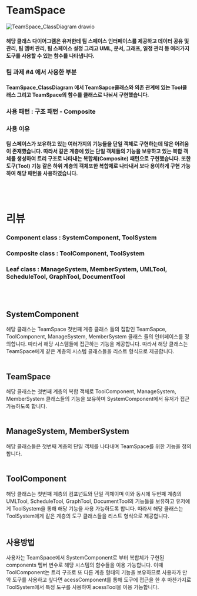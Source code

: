 # TeamSpace
![TeamSpace_ClassDiagram drawio](https://github.com/choi-hyk/SW-engineering-TeamProject/assets/127075917/e0c0c70e-1f15-4a38-aca8-2fc10e3d5ec3)


####  해당 클래스 다이어그램은 유저한테 팀 스페이스 인터페이스를 제공하고 데이터 공유 및 관리, 팀 멤버 관리, 팀 스페이스 설정 그리고 UML, 문서, 그래프, 일정 관리 등 여러가지 도구를 사용할 수 있는 함수를 나타냅니다.  

### 팀 과제 #4 에서 사용한 부분
#### TeamSpace_ClassDiagram 에서 TeamSapce클래스와 의존 관계에 있는 Tool클래스 그리고 TeamSpace의 함수를 클래스로 나눠서 구현했습니다.

### 사용 패턴 : 구조 패턴 - Composite

### 사용 이유
#### 팀 스페이스가 보유하고 있는 여러가지의 기능들을 단일 객체로 구현하는데 많은 어려움이 존재했습니다. 따라서 같은 계층에 있는 단일 객체들의 기능을 보유하고 있는 복합 객체를 생성하여 트리 구조로 나타내는 복합체(Composite) 패턴으로 구현했습니다. 또한 도구(Tool) 기능 같은 하위 계층의 객체또한 복합체로 나타내서 보다 용이하게 구현 가능하여 해당 패턴을 사용하였습니다.
<br/><br/>
# 리뷰
### Component class : SystemComponent, ToolSystem
### Composite class : ToolComponent, ToolSystem
### Leaf class : ManageSystem, MemberSystem, UMLTool, ScheduleTool, GraphTool, DocumentTool
<br/><br/>
## SystemComponent
해당 클래스는 TeamSpace 첫번째 계층 클래스 들의 집합인 TeamSapce, ToolComponent, ManageSystem, MemberSystem 클래스 들의 인터페이스를 정의합니다. 따라서 해당 시스템들에 접근하는 기능을 제공합니다. 따라서 해당 클래스는 TeamSpace에게 같은 계층의 시스템 클래스들을 리스트 형식으로 제공합니다.
<br/><br/>
## TeamSpace
해당 클래스는 첫번째 계층의 복합 객체로 ToolComponent, ManageSystem, MemberSystem 클래스들의 기능을 보유하며 SystemComponent에서 유저가 접근 가능하도록 합니다.
<br/><br/>
##  ManageSystem, MemberSystem
해당 클래스들은 첫번째 계층의 단일 객체를 나타내며 TeamSpace를 위한 기능을 정의합니다.
<br/><br/>
## ToolComponent
해당 클래스는 첫번째 계층의 컴포넌트와 단일 객체이며 이와 동시에 두번째 계층의  UMLTool, ScheduleTool, GraphTool, DocumentTool의 기능들을 보유하고 유저에게 ToolSystem을 통해 해당 기능을 사용 가능하도록 합니다. 따라서 해당 클래스는 ToolSystem에게 같은 계층의 도구 클래스들을 리스트 형식으로 제공합니다.
<br/><br/>
## 사용방법
사용자는 TeamSpace에서 SystemComponent로 부터 복합체가 구현된 components 멤버 변수로 해당 시스템의 함수들을 이용 가능합니다. 이때 ToolComponent는 트리 구조로 또 다른 계층 형태의 기능을 보유하므로 사용자가 만약 도구를 사용하고 싶다면 acessComponent를 통해 도구에 접근을 한 후 마찬가지로 ToolSystem에서 특정 도구를 사용하여 acessTool을 이용 가능합니다.
